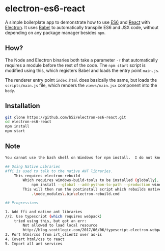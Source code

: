 # electron-es6-react

A simple boilerplate app to demonstrate how to use [ES6] and [React] with
[Electron]. It uses [Babel] to automatically transpile ES6 and JSX code,
without depending on any package manager besides `npm`.

## How?

The Node and Electron binaries both take a parameter `-r` that automatically
requires a module before the rest of the code.  The `npm start` script is
modified using this, which registers Babel and loads the entry point `main.js`.

The renderer entry point `index.html` does basically the same, but loads the
`scripts/main.js` file, which renders the `views/main.jsx` component into the `body`.

## Installation

```bash
git clone https://github.com/b52/electron-es6-react.git
cd electron-es6-react
npm install
npm start
```

[ES6]: http://exploringjs.com/
[React]: https://facebook.github.io/react/
[Electron]: http://electron.atom.io/
[Babel]: http://babeljs.io

## Note
```bash
You cannot use the bash shell on Windows for npm install.  I do not know why.

## Using Native Libraries
#ffi is used to talk to the native ANT libraries.
    This requires electron-rebuild
        Which requires windows-build-tools to be installed (globally), run as admin: 
            npm install --global --add-python-to-path --production windows-build-tools
        This will then run the postinstall script which rebuilds native libraries: 
            .\node_modules\.bin\electron-rebuild.cmd

## Progressions

1. Add ffi and native ant libraries
//2. Use typescript (which requires webpack)
    tried using this, but got an err:
        Not allowed to load local resource
        http://blog.scottlogic.com/2017/06/06/typescript-electron-webpack.html
3. Port html/css from irt_client2 over as-is
4. Covert html/css to react
5. Import all ant services